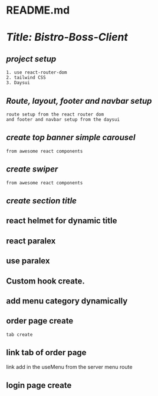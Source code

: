 # README.md


# *Title: Bistro-Boss-Client*

## *project setup*
    1. use react-router-dom
    2. tailwind CSS
    3. Daysui

## *Route, layout, footer and navbar setup*
    route setup from the react router dom
    and footer and navbar setup from the daysui

## *create top banner simple carousel*
    from awesome react components

## *create swiper*
    from awesome react components

## *create section title*

## react helmet for dynamic title

## react paralex

## use paralex

## Custom hook create.

## add menu category dynamically

## order page create
    tab create
## link tab of order page
 link add in the useMenu from the server menu route



 ## login page create
 